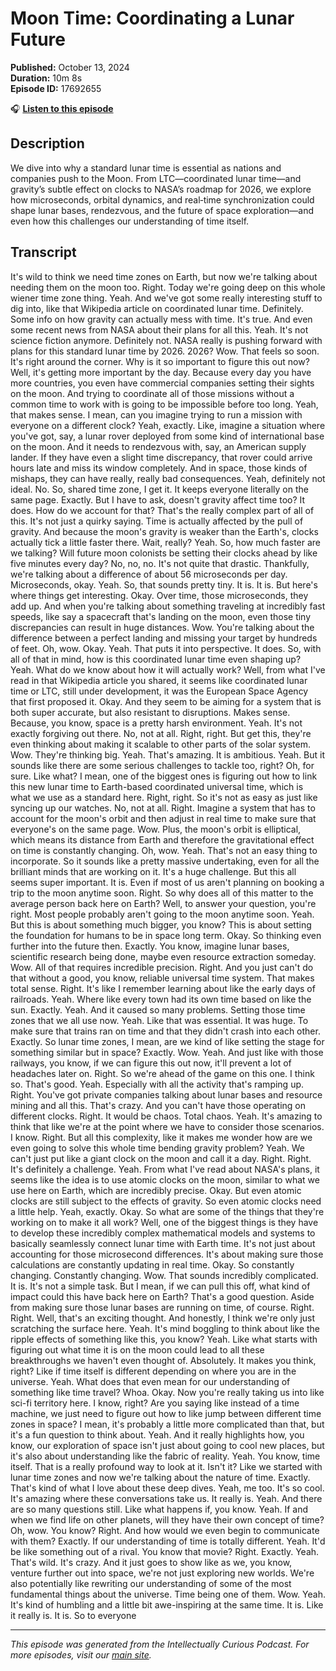 # Moon Time: Coordinating a Lunar Future

**Published:** October 13, 2024  
**Duration:** 10m 8s  
**Episode ID:** 17692655

🎧 **[Listen to this episode](https://intellectuallycurious.buzzsprout.com/2529712/episodes/17692655-moon-time-coordinating-a-lunar-future)**

## Description

We dive into why a standard lunar time is essential as nations and companies push to the Moon. From LTC—coordinated lunar time—and gravity’s subtle effect on clocks to NASA’s roadmap for 2026, we explore how microseconds, orbital dynamics, and real‑time synchronization could shape lunar bases, rendezvous, and the future of space exploration—and even how this challenges our understanding of time itself.

## Transcript

It's wild to think we need time zones on Earth, but now we're talking about needing them on the moon too. Right. Today we're going deep on this whole wiener time zone thing. Yeah. And we've got some really interesting stuff to dig into, like that Wikipedia article on coordinated lunar time. Definitely. Some info on how gravity can actually mess with time. It's true. And even some recent news from NASA about their plans for all this. Yeah. It's not science fiction anymore. Definitely not. NASA really is pushing forward with plans for this standard lunar time by 2026. 2026? Wow. That feels so soon. It's right around the corner. Why is it so important to figure this out now? Well, it's getting more important by the day. Because every day you have more countries, you even have commercial companies setting their sights on the moon. And trying to coordinate all of those missions without a common time to work with is going to be impossible before too long. Yeah, that makes sense. I mean, can you imagine trying to run a mission with everyone on a different clock? Yeah, exactly. Like, imagine a situation where you've got, say, a lunar rover deployed from some kind of international base on the moon. And it needs to rendezvous with, say, an American supply lander. If they have even a slight time discrepancy, that rover could arrive hours late and miss its window completely. And in space, those kinds of mishaps, they can have really, really bad consequences. Yeah, definitely not ideal. No. So, shared time zone, I get it. It keeps everyone literally on the same page. Exactly. But I have to ask, doesn't gravity affect time too? It does. How do we account for that? That's the really complex part of all of this. It's not just a quirky saying. Time is actually affected by the pull of gravity. And because the moon's gravity is weaker than the Earth's, clocks actually tick a little faster there. Wait, really? Yeah. So, how much faster are we talking? Will future moon colonists be setting their clocks ahead by like five minutes every day? No, no, no. It's not quite that drastic. Thankfully, we're talking about a difference of about 56 microseconds per day. Microseconds, okay. Yeah. So, that sounds pretty tiny. It is. It is. But here's where things get interesting. Okay. Over time, those microseconds, they add up. And when you're talking about something traveling at incredibly fast speeds, like say a spacecraft that's landing on the moon, even those tiny discrepancies can result in huge distances. Wow. You're talking about the difference between a perfect landing and missing your target by hundreds of feet. Oh, wow. Okay. Yeah. That puts it into perspective. It does. So, with all of that in mind, how is this coordinated lunar time even shaping up? Yeah. What do we know about how it will actually work? Well, from what I've read in that Wikipedia article you shared, it seems like coordinated lunar time or LTC, still under development, it was the European Space Agency that first proposed it. Okay. And they seem to be aiming for a system that is both super accurate, but also resistant to disruptions. Makes sense. Because, you know, space is a pretty harsh environment. Yeah. It's not exactly forgiving out there. No, not at all. Right, right. But get this, they're even thinking about making it scalable to other parts of the solar system. Wow. They're thinking big. Yeah. That's amazing. It is ambitious. Yeah. But it sounds like there are some serious challenges to tackle too, right? Oh, for sure. Like what? I mean, one of the biggest ones is figuring out how to link this new lunar time to Earth-based coordinated universal time, which is what we use as a standard here. Right, right. So it's not as easy as just like syncing up our watches. No, not at all. Right. Imagine a system that has to account for the moon's orbit and then adjust in real time to make sure that everyone's on the same page. Wow. Plus, the moon's orbit is elliptical, which means its distance from Earth and therefore the gravitational effect on time is constantly changing. Oh, wow. Yeah. That's not an easy thing to incorporate. So it sounds like a pretty massive undertaking, even for all the brilliant minds that are working on it. It's a huge challenge. But this all seems super important. It is. Even if most of us aren't planning on booking a trip to the moon anytime soon. Right. So why does all of this matter to the average person back here on Earth? Well, to answer your question, you're right. Most people probably aren't going to the moon anytime soon. Yeah. But this is about something much bigger, you know? This is about setting the foundation for humans to be in space long term. Okay. So thinking even further into the future then. Exactly. You know, imagine lunar bases, scientific research being done, maybe even resource extraction someday. Wow. All of that requires incredible precision. Right. And you just can't do that without a good, you know, reliable universal time system. That makes total sense. Right. It's like I remember learning about like the early days of railroads. Yeah. Where like every town had its own time based on like the sun. Exactly. Yeah. And it caused so many problems. Setting those time zones that we all use now. Yeah. Like that was essential. It was huge. To make sure that trains ran on time and that they didn't crash into each other. Exactly. So lunar time zones, I mean, are we kind of like setting the stage for something similar but in space? Exactly. Wow. Yeah. And just like with those railways, you know, if we can figure this out now, it'll prevent a lot of headaches later on. Right. So we're ahead of the game on this one. I think so. That's good. Yeah. Especially with all the activity that's ramping up. Right. You've got private companies talking about lunar bases and resource mining and all this. That's crazy. And you can't have those operating on different clocks. Right. It would be chaos. Total chaos. Yeah. It's amazing to think that like we're at the point where we have to consider those scenarios. I know. Right. But all this complexity, like it makes me wonder how are we even going to solve this whole time bending gravity problem? Yeah. We can't just put like a giant clock on the moon and call it a day. Right. Right. It's definitely a challenge. Yeah. From what I've read about NASA's plans, it seems like the idea is to use atomic clocks on the moon, similar to what we use here on Earth, which are incredibly precise. Okay. But even atomic clocks are still subject to the effects of gravity. So even atomic clocks need a little help. Yeah, exactly. Okay. So what are some of the things that they're working on to make it all work? Well, one of the biggest things is they have to develop these incredibly complex mathematical models and systems to basically seamlessly connect lunar time with Earth time. It's not just about accounting for those microsecond differences. It's about making sure those calculations are constantly updating in real time. Okay. So constantly changing. Constantly changing. Wow. That sounds incredibly complicated. It is. It's not a simple task. But I mean, if we can pull this off, what kind of impact could this have back here on Earth? That's a good question. Aside from making sure those lunar bases are running on time, of course. Right. Right. Well, that's an exciting thought. And honestly, I think we're only just scratching the surface here. Yeah. It's mind boggling to think about like the ripple effects of something like this, you know? Yeah. Like what starts with figuring out what time it is on the moon could lead to all these breakthroughs we haven't even thought of. Absolutely. It makes you think, right? Like if time itself is different depending on where you are in the universe. Yeah. What does that even mean for our understanding of something like time travel? Whoa. Okay. Now you're really taking us into like sci-fi territory here. I know, right? Are you saying like instead of a time machine, we just need to figure out how to like jump between different time zones in space? I mean, it's probably a little more complicated than that, but it's a fun question to think about. Yeah. And it really highlights how, you know, our exploration of space isn't just about going to cool new places, but it's also about understanding like the fabric of reality. Yeah. You know, time itself. That is a really profound way to look at it. Isn't it? Like we started with lunar time zones and now we're talking about the nature of time. Exactly. That's kind of what I love about these deep dives. Yeah, me too. It's so cool. It's amazing where these conversations take us. It really is. Yeah. And there are so many questions still. Like what happens if, you know. Yeah. If and when we find life on other planets, will they have their own concept of time? Oh, wow. You know? Right. And how would we even begin to communicate with them? Exactly. If our understanding of time is totally different. Yeah. It'd be like something out of a rival. You know that movie? Right. Exactly. Yeah. That's wild. It's crazy. And it just goes to show like as we, you know, venture further out into space, we're not just exploring new worlds. We're also potentially like rewriting our understanding of some of the most fundamental things about the universe. Time being one of them. Wow. Yeah. It's kind of humbling and a little bit awe-inspiring at the same time. It is. Like it really is. It is. So to everyone

---
*This episode was generated from the Intellectually Curious Podcast. For more episodes, visit our [main site](https://intellectuallycurious.buzzsprout.com).*
